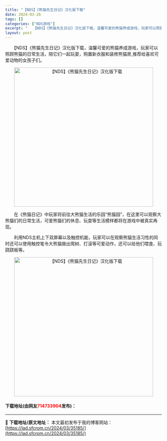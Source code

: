 ```yaml
---
title: "【NDS】《熊猫先生日记》汉化版下载"
date: 2024-03-26
tags: []
categories: ["NDS游戏"]
excerpt: "　　【NDS】《熊猫先生日记》汉化版下载，温馨可爱的熊猫养成游戏，玩家可以照顾熊猫的日常生活，陪它们一起玩耍，购置新衣服和装修熊猫房,推荐给喜欢可爱动物的女孩子们。 　　在《熊猫日记》中玩家将前往大熊猫生活的乐园&ldquo;熊猫园&rdquo;，在这里可以观察大熊猫们的日常生活，可爱熊猫们的休息、&hellip;"
layout: post
---
```


 <p>　　【NDS】《熊猫先生日记》汉化版下载，温馨可爱的熊猫养成游戏，玩家可以照顾熊猫的日常生活，陪它们一起玩耍，购置新衣服和装修熊猫房,推荐给喜欢可爱动物的女孩子们。</p> <p align="center"><img align="" border="0" src="https://lad.sfcrom.cn/wp-content/uploads/2024/03/20240326_66022dfc6f12d.jpg" width="447" alt="【NDS】《熊猫先生日记》汉化版下载" /></p> <p>　　在《熊猫日记》中玩家将前往大熊猫生活的乐园&ldquo;熊猫园&rdquo;，在这里可以观察大熊猫们的日常生活，可爱熊猫们的休息、玩耍等生活模样都将在游戏中被真实再现。</p> <p>　　利用NDS主机上下双屏幕以及触控机能，玩家可以在观察熊猫生活习性的同时还可以使用触控笔令大熊猫做出爬树、打滚等可爱动作，还可以给他们喂食、玩跷跷板等。</p> <p align="center"><img align="" border="0" src="https://lad.sfcrom.cn/wp-content/uploads/2024/03/20240326_66022dfce5210.jpg" width="447" alt="【NDS】《熊猫先生日记》汉化版下载" /></p> <p><h4>下载地址(由网友<font color="red">714733904</font>发布)：</h4></p> 

---
📖 **下载地址/原文地址：** 本文最初发布于我的博客网站：[https://lad.sfcrom.cn/2024/03/35185/](https://lad.sfcrom.cn/2024/03/35185/)
